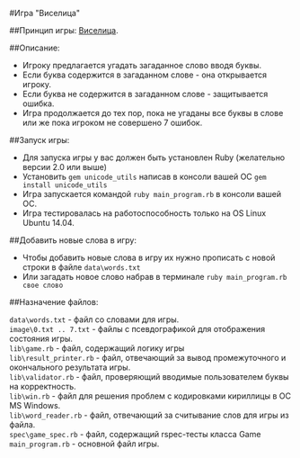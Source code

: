 #Игра "Виселица" 

##Принцип игры: [Виселица](https://ru.wikipedia.org/wiki/%D0%92%D0%B8%D1%81%D0%B5%D0%BB%D0%B8%D1%86%D0%B0_(%D0%B8%D0%B3%D1%80%D0%B0)).

##Описание:

- Игроку предлагается угадать загаданное слово вводя буквы.  
- Если буква содержится в загаданном слове - она открывается игроку.  
- Если буква не содержится в загаданном слове - защитывается ошибка.  
- Игра продолжается до тех пор, пока не угаданы все буквы в слове или же пока игроком не совершено 7 ошибок.

##Запуск игры:

- Для запуска игры у вас должен быть установлен Ruby (желательно версии 2.0 или выше)
- Установить `gem unicode_utils` написав в консоли вашей ОС `gem install unicode_utils`
- Игра запускается командой `ruby main_program.rb` в консоли вашей ОС.
- Игра тестировалась на работоспособность только на OS Linux Ubuntu 14.04.

##Добавить новые слова в игру:
- Чтобы добавить новые слова в игру их нужно прописать с новой строки в файле `data\words.txt`
- Или загадать новое слово набрав в терминале `ruby main_program.rb свое слово`

##Назначение файлов:

`data\words.txt` - файл со словами для игры.  
`image\0.txt .. 7.txt` - файлы с псевдографикой для отображения состояния игры.  
`lib\game.rb` - файл, содержащий логику игры  
`lib\result_printer.rb` - файл, отвечающий за вывод промежуточного и окончального результата игры.  
`lib\validator.rb` - файл, проверяющий вводимые пользователем буквы на корректность.  
`lib\win.rb` - файл для решения проблем с кодировками кириллицы в ОС MS Windows.  
`lib\word_reader.rb` - файл, отвечающий за считывание слов для игры из файла.  
`spec\game_spec.rb` - файл, содержащий rspec-тесты класса Game  
`main_program.rb` - основной файл игры.  
